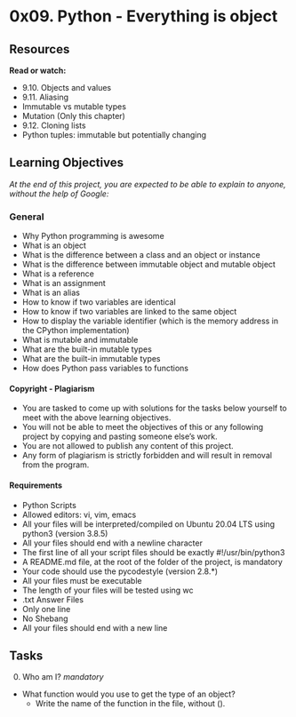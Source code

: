 # 0x09. Python - Everything is object

## Resources
**Read or watch:**
- 9.10. Objects and values
- 9.11. Aliasing
- Immutable vs mutable types
- Mutation (Only this chapter)
- 9.12. Cloning lists
- Python tuples: immutable but potentially changing

## Learning Objectives
*At the end of this project, you are expected to be able to explain to anyone, without the help of Google:*
### General
- Why Python programming is awesome
- What is an object
- What is the difference between a class and an object or instance
- What is the difference between immutable object and mutable object
- What is a reference
- What is an assignment
- What is an alias
- How to know if two variables are identical
- How to know if two variables are linked to the same object
- How to display the variable identifier (which is the memory address in the CPython implementation)
- What is mutable and immutable
- What are the built-in mutable types
- What are the built-in immutable types
- How does Python pass variables to functions


#### Copyright - Plagiarism
- You are tasked to come up with solutions for the tasks below yourself to meet with the above learning objectives.
- You will not be able to meet the objectives of this or any following project by copying and pasting someone else’s work.
- You are not allowed to publish any content of this project.
- Any form of plagiarism is strictly forbidden and will result in removal from the program.

#### Requirements
- Python Scripts
- Allowed editors: vi, vim, emacs
- All your files will be interpreted/compiled on Ubuntu 20.04 LTS using python3 (version 3.8.5)
- All your files should end with a newline character
- The first line of all your script files should be exactly #!/usr/bin/python3
- A README.md file, at the root of the folder of the project, is mandatory
- Your code should use the pycodestyle (version 2.8.*)
- All your files must be executable
- The length of your files will be tested using wc
- .txt Answer Files
- Only one line
- No Shebang
- All your files should end with a new line

## Tasks
0. Who am I?
*mandatory*
- What function would you use to get the type of an object?
  - Write the name of the function in the file, without ().